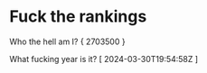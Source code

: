 # Fuck the rankings

Who the hell am I?
{ 2703500 }

What fucking year is it?
[ 2024-03-30T19:54:58Z ]
